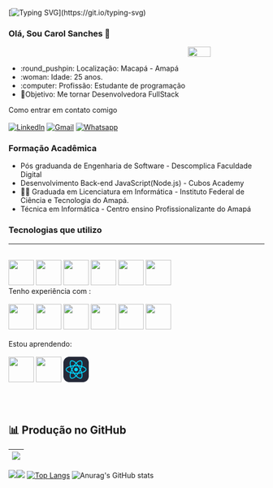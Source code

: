 
[![Typing SVG](https://readme-typing-svg.herokuapp.com/?color=00FFFF&size=40&center=true&vCenter=true&width=1000&lines=Bem+vindos!+Welcome!)](https://git.io/typing-svg)

###  Olá, Sou Carol Sanches 👋
  <img src="https://static.vecteezy.com/system/resources/previews/019/153/003/original/3d-minimal-programming-icon-coding-screen-web-development-concept-laptop-with-a-coding-screen-and-a-coding-icon-3d-illustration-png.png" width="30%" height="30%" align="right">
  <ul style="margin-top: 50px">
    <li> :round_pushpin: Localização: Macapá - Amapá</li>
    <li> :woman: Idade: 25 anos.</li>
    <li> :computer: Profissão: Estudante de programação</li>
    <li> 🎯Objetivo: Me tornar Desenvolvedora FullStack</li>
    
  </ul>

Como entrar em contato comigo <br> <br>
[![Linkedln](https://img.shields.io/badge/LinkedIn-0077B5?style=for-the-badge&logo=linkedin&logoColor=white)](https://www.linkedin.com/in/carol-sanches-878391185/)
[![Gmail](https://img.shields.io/badge/Gmail-D14836?style=for-the-badge&logo=gmail&logoColor=white)](mailto:carolmosilva34@gmail.com)
[![Whatsapp](https://img.shields.io/badge/WhatsApp-25D366?style=for-the-badge&logo=whatsapp&logoColor=white)](https://wa.me/qr/QKM33WTJHOH4G1)
 ### Formação Acadêmica
 * Pós graduanda de Engenharia de Software - Descomplica Faculdade Digital 
 * Desenvolvimento Back-end JavaScript(Node.js) - Cubos Academy 
 * 👩‍💻 Graduada em Licenciatura em Informática - Instituto Federal de Ciência e Tecnologia do Amapá.
 * Técnica em Informática - Centro ensino Profissionalizante do Amapá
 ### Tecnologias que utilizo
 <hr>
 <div style = "display:inline_block"><br>
 <img src="https://cdn.jsdelivr.net/gh/devicons/devicon/icons/html5/html5-original-wordmark.svg" width="50px" height="50px"/>
 <img src="https://cdn.jsdelivr.net/gh/devicons/devicon/icons/css3/css3-plain-wordmark.svg" width="50px" height="50px"/>
 <img src="https://cdn.jsdelivr.net/gh/devicons/devicon/icons/javascript/javascript-original.svg" width="50px" height="50px"/>
 <img src="https://cdn.jsdelivr.net/gh/devicons/devicon@latest/icons/nodejs/nodejs-plain-wordmark.svg" width="50px" height="50px"/>
 <img src="https://cdn.jsdelivr.net/gh/devicons/devicon/icons/postgresql/postgresql-original-wordmark.svg" width="50px" height="50px" />
 <img src="https://cdn.jsdelivr.net/gh/devicons/devicon/icons/npm/npm-original-wordmark.svg" width="50px" height="50px" />
 <br>
 Tenho experiência com :
  <div style = "display:inline_block"><br>
 <img src="https://user-images.githubusercontent.com/25181517/192108374-8da61ba1-99ec-41d7-80b8-fb2f7c0a4948.png" width="50px" height="50px" />
 <img src="https://cdn.jsdelivr.net/gh/devicons/devicon/icons/git/git-plain-wordmark.svg" width="50px" height="50px" />
<img src="https://user-images.githubusercontent.com/25181517/192108890-200809d1-439c-4e23-90d3-b090cf9a4eea.png" width="50px" height="50px" />
<img src="https://cdn.jsdelivr.net/gh/devicons/devicon/icons/vscode/vscode-original-wordmark.svg" width="50px" height="50px" />
<img src="https://user-images.githubusercontent.com/25181517/189715289-df3ee512-6eca-463f-a0f4-c10d94a06b2f.png"  width="50px" height="50px" />
    <img src="https://user-images.githubusercontent.com/25181517/192107858-fe19f043-c502-4009-8c47-476fc89718ad.png"  width="50px" height="50px" />
    <br><br>
    Estou aprendendo: <br><br>
<img src="https://user-images.githubusercontent.com/25181517/117201156-9a724800-adec-11eb-9a9d-3cd0f67da4bc.png" width="50px" height="50px" />
<img src= "https://user-images.githubusercontent.com/25181517/183423507-c056a6f9-1ba8-4312-a350-19bcbc5a8697.png" width="50px" height="50px" />
<img src="https://github.com/tandpfun/skill-icons/blob/main/icons/React-Dark.svg" width="50px" height="50px" />

<br> <br>

## 📊 Produção no GitHub 
    

</div>


| ![](http://github-profile-summary-cards.vercel.app/api/cards/profile-details?username=CarolinaSanches24&theme=dracula) | 
|--------------------------------------------------------------------------------------------------------------|
![](http://github-profile-summary-cards.vercel.app/api/cards/most-commit-language?username=CarolinaSanches24&theme=dracula)![](http://github-profile-summary-cards.vercel.app/api/cards/repos-per-language?username=CarolinaSanches24&theme=dracula)
[![Top Langs](https://github-readme-stats.vercel.app/api/top-langs/?username=CarolinaSanches24&layout=compact)](https://github.com/anuraghazra/github-readme-stats)  ![Anurag's GitHub stats](https://github-readme-stats.vercel.app/api?username=CarolinaSanches24&show_icons=true&theme=dracula)
</div> 
